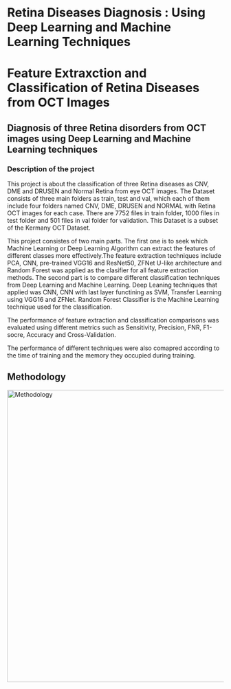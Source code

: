 # Retina Diseases Diagnosis : Using Deep Learning and Machine Learning Techniques

<!DOCTYPE html>
<html>
<head>

</head>
<body>

<h1>Feature Extraxction and Classification of Retina Diseases from OCT Images</h1>
<h2>Diagnosis of three Retina disorders from OCT images using
Deep Learning and Machine Learning techniques</h2>
<h3><b> Description of the project</b></h3>

<p>This project is about the classification of three Retina diseases
as CNV, DME and DRUSEN and Normal Retina from eye OCT images. 
The Dataset consists of three main folders as train, test and val, 
which each of them include four folders named CNV, DME, DRUSEN 
and NORMAL with Retina OCT images for each case. There are 7752 files
in train folder, 1000 files in test folder and 501 files in val folder
for validation. This Dataset is a subset of the Kermany OCT Dataset.</p>

<p> This project consistes of two main parts. The first one is to seek
which Machine Learning or Deep Learning Algorithm can extract the features
of different classes more effectively.The feature extraction techniques
include PCA, CNN, pre-trained VGG16 and ResNet50, ZFNet U-like architecture
and Random Forest was applied as the clasifier for all feature extraction methods.
The second part is to compare different classification techniques from
Deep Learning and Machine Learning. 
Deep Leaning techniques that applied was CNN, CNN with last layer
functining as SVM, Transfer Learning using VGG16 and ZFNet.
Random Forest Classifier is the Machine Learning technique
used for the classification. </p>

<p> The performance of feature extraction and classification comparisons
was evaluated using different metrics such as Sensitivity,
Precision, FNR, F1-socre, Accuracy and Cross-Validation.</p>

<p> The performance of different techniques were also comapred according 
to the time of training and the memory they occupied during training.</p>


<h2>Methodology</h2>


<img src="https://user-images.githubusercontent.com/42371862/163312391-02c56786-9d9c-4da4-a6c6-2643e89a5bf3.png" alt="Methodology" alt="Methodology" width="867" height="680">

</body>
</html>


